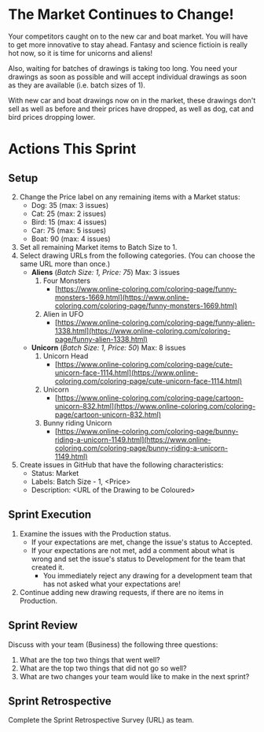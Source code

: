 # The Market Continues to Change!
Your competitors caught on to the new car and boat market. You will have to get more innovative to stay ahead. Fantasy and science fictioin is really hot now, so it is time for unicorns and aliens!

Also, waiting for batches of drawings is taking too long. You need your drawings as soon as possible and will accept individual drawings as soon as they are available (i.e. batch sizes of 1).

With new car and boat drawings now on in the market, these drawings don't sell as well as before and their prices have dropped, as well as dog, cat and bird prices dropping lower.

# Actions This Sprint
## Setup
2. Change the Price label on any remaining items with a Market status:
   - Dog: 35 (max: 3 issues)
   - Cat: 25 (max: 2 issues)
   - Bird: 15 (max: 4 issues)
   - Car: 75 (max: 5 issues)
   - Boat: 90 (max: 4 issues)
3. Set all remaining Market items to Batch Size to 1.
1. Select drawing URLs from the following categories. (You can choose the same URL more than once.)
   - **Aliens** (_Batch Size: 1, Price: 75_) Max: 3 issues
     1. Four Monsters
        - [https://www.online-coloring.com/coloring-page/funny-monsters-1669.html](https://www.online-coloring.com/coloring-page/funny-monsters-1669.html)
     3. Alien in UFO
        - [https://www.online-coloring.com/coloring-page/funny-alien-1338.html](https://www.online-coloring.com/coloring-page/funny-alien-1338.html)
   - **Unicorn** (_Batch Size: 1, Price: 50_) Max: 8 issues
     1. Unicorn Head
        - [https://www.online-coloring.com/coloring-page/cute-unicorn-face-1114.html](https://www.online-coloring.com/coloring-page/cute-unicorn-face-1114.html)
      1. Unicorn
         - [https://www.online-coloring.com/coloring-page/cartoon-unicorn-832.html](https://www.online-coloring.com/coloring-page/cartoon-unicorn-832.html)
      1. Bunny riding Unicorn
         - [https://www.online-coloring.com/coloring-page/bunny-riding-a-unicorn-1149.html](https://www.online-coloring.com/coloring-page/bunny-riding-a-unicorn-1149.html)
1. Create issues in GitHub that have the following characteristics:
      - Status: Market
      - Labels: Batch Size - 1, \<Price>
      - Description: \<URL of the Drawing to be Coloured>
 
 ## Sprint Execution
1. Examine the issues with the Production status.
   - If your expectations are met, change the issue's status to Accepted.
   - If your expectations are not met, add a comment about what is wrong and set the issue's status to Development for the team that created it.
      - You immediately reject any drawing for a development team that has not asked what your expectations are!
1. Continue adding new drawing requests, if there are no items in Production.

## Sprint Review
Discuss with your team (Business) the following three questions:
1. What are the top two things that went well?
1. What are the top two things that did not go so well?
1. What are two changes your team would like to make in the next sprint?

## Sprint Retrospective
Complete the Sprint Retrospective Survey (URL) as team.
